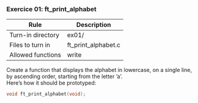 
### Exercice 01: ft_print_alphabet

| Rule              | Description         |
| ----------------- | ------------------- |
| Turn-in directory | ex01/               |
| Files to turn in  | ft_print_alphabet.c |
| Allowed functions | write               |

Create a function that displays the alphabet in lowercase, on a single line, by
ascending order, starting from the letter ’a’.<br>
Here’s how it should be prototyped:
```c
void ft_print_alphabet(void);
```
